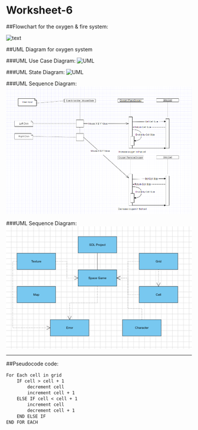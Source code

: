 # Worksheet-6


##Flowchart for the oxygen & fire system:

![text](https://raw.githubusercontent.com/Alli1223/Worksheet-6/master/Flowchart/Fire_Flowchart.png "Flowchart")

##UML Diagram for oxygen system

###UML Use Case Diagram:
![UML](https://raw.githubusercontent.com/Alli1223/Worksheet-6/master/UML%20diagrams/Use_Case%20Diagram.png "UML Use Case")

###UML State Diagram:
![UML](https://raw.githubusercontent.com/Alli1223/Worksheet-6/master/UML%20diagrams/Simple%20State%20Diagram.png "State Diagram")

###UML Sequence Diagram:
![UML](https://raw.githubusercontent.com/Alli1223/Comp110-Worksheet-6/master/UML%20diagrams/UML%20Sequence%20Diagram.png "Sequence Diagram")

###UML Sequence Diagram:
![UML](https://raw.githubusercontent.com/Alli1223/Comp110-Worksheet-6/master/UML%20diagrams/UML%20class%20Diagram%20One.png "Class Diagram 1")



___ 

##Pseudocode code:

```
For Each cell in grid
    IF cell > cell + 1
        decrement cell
        increment cell + 1
    ELSE IF cell < cell + 1
        increment cell
        decrement cell + 1
    END ELSE IF
END FOR EACH
```    